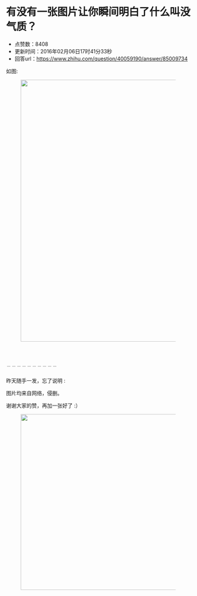 # 有没有一张图片让你瞬间明白了什么叫没气质？
- 点赞数：8408
- 更新时间：2016年02月06日17时41分33秒
- 回答url：https://www.zhihu.com/question/40059190/answer/85009734
<body>
 <p data-pid="uVnh1ElV">如图:</p>
 <figure>
  <img src="https://picx.zhimg.com/50/0303b83c9a74a6f6f8f25b4319737292_720w.jpg?source=1940ef5c" data-rawheight="686" data-rawwidth="715" data-original-token="0303b83c9a74a6f6f8f25b4319737292" class="origin_image zh-lightbox-thumb" width="715" data-original="https://picx.zhimg.com/0303b83c9a74a6f6f8f25b4319737292_r.jpg?source=1940ef5c">
 </figure>
 <br>
 <br>
 <p data-pid="cjo7TpgP">﹉﹉﹉﹉﹉﹉﹉﹉﹉﹉</p>
 <p data-pid="YfAaw5pS">昨天随手一发，忘了说明 :</p>
 <p data-pid="wotRilJW">图片均来自网络，侵删。</p>
 <p data-pid="0ikT0Nj3">谢谢大家的赞，再加一张好了 :）</p>
 <figure>
  <img src="https://pic1.zhimg.com/50/40bca21dfcb705529f92d8dae72b6b6e_720w.jpg?source=1940ef5c" data-rawheight="480" data-rawwidth="480" data-original-token="40bca21dfcb705529f92d8dae72b6b6e" class="origin_image zh-lightbox-thumb" width="480" data-original="https://picx.zhimg.com/40bca21dfcb705529f92d8dae72b6b6e_r.jpg?source=1940ef5c">
 </figure>
</body>